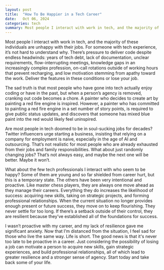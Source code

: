 ```yaml
---
layout: post
title:  "How To Be Happier in a Tech Career"
date:   Oct 06, 2024
categories: tech
summary: Most people I interact with work in tech, and the majority of these individuals are unhappy with their jobs. For someone with tech experience, it’s not hard to understand why. There’s pressure to deliver code despite endless headwinds...
---
```


Most people I interact with work in tech, and the majority of these individuals are unhappy with their jobs. For someone with tech experience, it’s not hard to understand why. There’s pressure to deliver code despite endless headwinds: years of tech debt, lack of documentation, unclear requirements, flow-interrupting meetings, knowledge gaps in an increasingly complex profession, on-call rotations outside of working hours that prevent recharging, and low motivation stemming from apathy toward the work. Deliver the features in these conditions or lose your job.

The sad truth is that most people who have gone into tech actually enjoy coding or have in the past, but when a person’s agency is removed, cranking out code becomes a chore. A painter who decides to create art by painting a red fire engine is inspired. However, a painter who has committed to painting a red fire engine in a set number of story points, is required to give public status updates, and discovers that someone has mixed blue paint into the red would likely feel uninspired. 

Are most people in tech doomed to be in soul-sucking jobs for decades? Twitter influencers urge starting a business, insisting that relying on a company for employment is naive, especially in the age of AI and outsourcing. That’s not realistic for most people who are already exhausted from their jobs and family responsibilities. What about just randomly changing jobs? That’s not always easy, and maybe the next one will be better. Maybe it won’t. 

What about the few tech professionals I interact with who seem to be happy? Some of them are young and so far shielded from career hurt, but this is a temporary state. The others have been very intentional and proactive. Like master chess players, they are always one move ahead as they manage their careers. Everything they do increases the likelihood of success: acquiring new skills, taking on strategic projects, and forming professional relationships. When the current situation no longer provides enough present or future success, they move on to keep flourishing. They never settle for too long. If there’s a setback outside of their control, they are resilient because they’ve established all of the foundations for success. 

I wasn’t proactive with my career, and my lack of resilience gave me significant anxiety. Now that I’m distanced from the situation, I feel sad for those who live the same way. Life is short. The good news is that it's never too late to be proactive in a career. Just considering the possibility of losing a job can motivate a person to acquire new skills, gain strategic experiences, and build professional relationships, all of which lead to greater resilience and a stronger sense of agency. Start today and take back some of your life.
